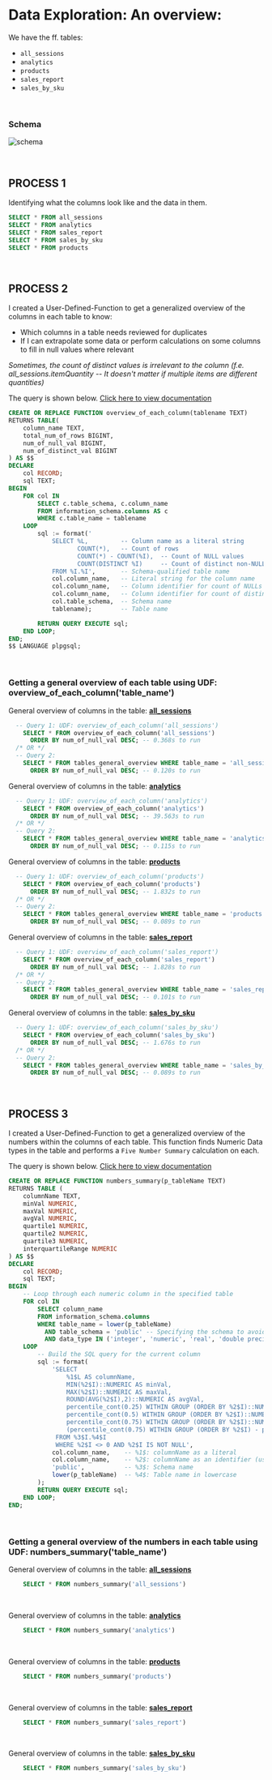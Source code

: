 # Data Exploration: An overview:
We have the ff. tables:
  * `all_sessions`
  * `analytics`
  * `products`
  * `sales_report`
  * `sales_by_sku`

<br>

### Schema

![schema](../schema.png)

<br>

## PROCESS 1
Identifying what the columns look like and the data in them.
```sql
SELECT * FROM all_sessions
SELECT * FROM analytics
SELECT * FROM sales_report
SELECT * FROM sales_by_sku
SELECT * FROM products
```

<br>

## PROCESS 2
I created a User-Defined-Function to get a generalized overview of the columns in each table to know:
  - Which columns in a table needs reviewed for duplicates
  - If I can extrapolate some data or perform calculations on some columns to fill in null values where relevant

*Sometimes, the count of distinct values is irrelevant to the column*
*(f.e. all_sessions.itemQuantity -- It doesn't matter if multiple items are different quantities)*

The query is shown below. [Click here to view documentation](./tables_analysis/udf_overview_of_each_column.md)
```sql
CREATE OR REPLACE FUNCTION overview_of_each_column(tablename TEXT)
RETURNS TABLE(
    column_name TEXT,
    total_num_of_rows BIGINT,
    num_of_null_val BIGINT,
    num_of_distinct_val BIGINT
) AS $$
DECLARE
    col RECORD;
    sql TEXT;
BEGIN
    FOR col IN
        SELECT c.table_schema, c.column_name
        FROM information_schema.columns AS c
        WHERE c.table_name = tablename
    LOOP
        sql := format('
            SELECT %L,         -- Column name as a literal string
                   COUNT(*),   -- Count of rows
                   COUNT(*) - COUNT(%I),  -- Count of NULL values
                   COUNT(DISTINCT %I)     -- Count of distinct non-NULL values
            FROM %I.%I',       -- Schema-qualified table name
            col.column_name,   -- Literal string for the column name
            col.column_name,   -- Column identifier for count of NULLs
            col.column_name,   -- Column identifier for count of distinct non-NULLs
            col.table_schema,  -- Schema name
            tablename);        -- Table name

        RETURN QUERY EXECUTE sql;
    END LOOP;
END;
$$ LANGUAGE plpgsql;
```

<br>

### Getting a general overview of each table using UDF: overview_of_each_column('table_name')
General overview of columns in the table: **[all_sessions](./tables_analysis/overview_of_each_column/quick_all_sessions.csv)**
```sql
  -- Query 1: UDF: overview_of_each_column('all_sessions')
    SELECT * FROM overview_of_each_column('all_sessions')
      ORDER BY num_of_null_val DESC; -- 0.368s to run
  /* OR */
  -- Query 2:
    SELECT * FROM tables_general_overview WHERE table_name = 'all_sessions'
      ORDER BY num_of_null_val DESC; -- 0.120s to run
```

General overview of columns in the table: **[analytics](./tables_analysis/overview_of_each_column/quick_analytics.csv)**
```sql
  -- Query 1: UDF: overview_of_each_column('analytics')
    SELECT * FROM overview_of_each_column('analytics')
      ORDER BY num_of_null_val DESC; -- 39.563s to run
  /* OR */
  -- Query 2:
    SELECT * FROM tables_general_overview WHERE table_name = 'analytics'
      ORDER BY num_of_null_val DESC; -- 0.115s to run
```
General overview of columns in the table: **[products](./tables_analysis/overview_of_each_column/quick_products.csv)**
```sql
  -- Query 1: UDF: overview_of_each_column('products')
    SELECT * FROM overview_of_each_column('products')
      ORDER BY num_of_null_val DESC; -- 1.832s to run
  /* OR */
  -- Query 2:
    SELECT * FROM tables_general_overview WHERE table_name = 'products'
      ORDER BY num_of_null_val DESC; -- 0.089s to run
```

General overview of columns in the table: **[sales_report](./tables_analysis/overview_of_each_column/quick_sales_report.csv)**
```sql
  -- Query 1: UDF: overview_of_each_column('sales_report')
    SELECT * FROM overview_of_each_column('sales_report')
      ORDER BY num_of_null_val DESC; -- 1.828s to run
  /* OR */
  -- Query 2:
    SELECT * FROM tables_general_overview WHERE table_name = 'sales_report'
      ORDER BY num_of_null_val DESC; -- 0.101s to run
```
General overview of columns in the table: **[sales_by_sku](./tables_analysis/overview_of_each_column/quick_sales_by_sku.csv)**
```sql
  -- Query 1: UDF: overview_of_each_column('sales_by_sku')
    SELECT * FROM overview_of_each_column('sales_by_sku')
      ORDER BY num_of_null_val DESC; -- 1.676s to run
  /* OR */
  -- Query 2:
    SELECT * FROM tables_general_overview WHERE table_name = 'sales_by_sku'
      ORDER BY num_of_null_val DESC; -- 0.089s to run
```

<br>

## PROCESS 3
I created a User-Defined-Function to get a generalized overview of the numbers within the columns of each table. This function finds Numeric Data types in the table and performs a `Five Number Summary` calculation on each.


The query is shown below. [Click here to view documentation](./tables_analysis/udf_numbers_summary.md)
```sql
CREATE OR REPLACE FUNCTION numbers_summary(p_tableName TEXT)
RETURNS TABLE (
    columnName TEXT,
    minVal NUMERIC,
    maxVal NUMERIC,
    avgVal NUMERIC,
    quartile1 NUMERIC,
    quartile2 NUMERIC,
    quartile3 NUMERIC,
    interquartileRange NUMERIC
) AS $$
DECLARE
    col RECORD;
    sql TEXT;
BEGIN
    -- Loop through each numeric column in the specified table
    FOR col IN
        SELECT column_name
        FROM information_schema.columns
        WHERE table_name = lower(p_tableName)
          AND table_schema = 'public' -- Specifying the schema to avoid ambiguity
          AND data_type IN ('integer', 'numeric', 'real', 'double precision', 'smallint', 'bigint', 'decimal')
    LOOP
        -- Build the SQL query for the current column
        sql := format(
            'SELECT 
                %1$L AS columnName,
                MIN(%2$I)::NUMERIC AS minVal,
                MAX(%2$I)::NUMERIC AS maxVal,
                ROUND(AVG(%2$I),2)::NUMERIC AS avgVal,
                percentile_cont(0.25) WITHIN GROUP (ORDER BY %2$I)::NUMERIC AS quartile1,
                percentile_cont(0.5) WITHIN GROUP (ORDER BY %2$I)::NUMERIC AS quartile2,
                percentile_cont(0.75) WITHIN GROUP (ORDER BY %2$I)::NUMERIC AS quartile3,
                (percentile_cont(0.75) WITHIN GROUP (ORDER BY %2$I) - percentile_cont(0.25) WITHIN GROUP (ORDER BY %2$I))::NUMERIC AS interquartileRange
             FROM %3$I.%4$I
             WHERE %2$I <> 0 AND %2$I IS NOT NULL',
            col.column_name,    -- %1$: columnName as a literal
            col.column_name,    -- %2$: columnName as an identifier (used multiple times)
            'public',           -- %3$: Schema name
            lower(p_tableName)  -- %4$: Table name in lowercase
        );
        RETURN QUERY EXECUTE sql;
    END LOOP;
END;
```

<br>

### Getting a general overview of the numbers in each table using UDF: numbers_summary('table_name')
General overview of columns in the table: **[all_sessions](./tables_analysis/numbers_summary/numsum_all_sessions.csv)**
```sql
    SELECT * FROM numbers_summary('all_sessions')
```

<br>

General overview of columns in the table: **[analytics](./tables_analysis/numbers_summary/numsum_analytics.csv)**
```sql
    SELECT * FROM numbers_summary('analytics')
```

<br>

General overview of columns in the table: **[products](./tables_analysis/numbers_summary/numsum_products.csv)**
```sql
    SELECT * FROM numbers_summary('products')
```

<br>

General overview of columns in the table: **[sales_report](./tables_analysis/numbers_summary/numsum_sales_report.csv)**
```sql
    SELECT * FROM numbers_summary('sales_report')
```

<br>

General overview of columns in the table: **[sales_by_sku](./tables_analysis/numbers_summary/numsum_sales_by_sku.csv)**
```sql
    SELECT * FROM numbers_summary('sales_by_sku')
```
